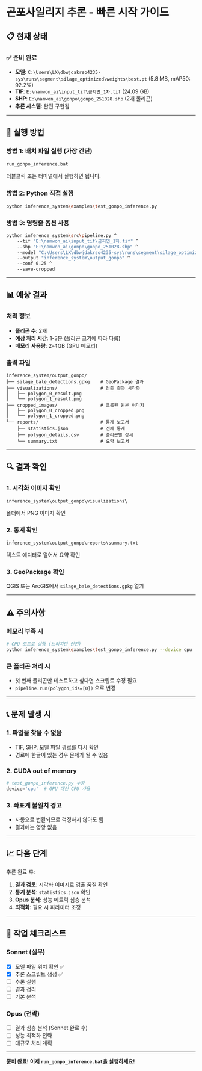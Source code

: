 # 곤포사일리지 추론 - 빠른 시작 가이드

## 📋 현재 상태

### ✅ 준비 완료
- **모델**: `C:\Users\LX\dbwjdakrso4235-sys\runs\segment\silage_optimized\weights\best.pt` (5.8 MB, mAP50: 92.2%)
- **TIF**: `E:\namwon_ai\input_tif\금지면_1차.tif` (24.09 GB)
- **SHP**: `E:\namwon_ai\gonpo\gonpo_251028.shp` (2개 폴리곤)
- **추론 시스템**: 완전 구현됨

---

## 🚀 실행 방법

### 방법 1: 배치 파일 실행 (가장 간단)

```cmd
run_gonpo_inference.bat
```

더블클릭 또는 터미널에서 실행하면 됩니다.

### 방법 2: Python 직접 실행

```bash
python inference_system\examples\test_gonpo_inference.py
```

### 방법 3: 명령줄 옵션 사용

```bash
python inference_system\src\pipeline.py ^
    --tif "E:\namwon_ai\input_tif\금지면_1차.tif" ^
    --shp "E:\namwon_ai\gonpo\gonpo_251028.shp" ^
    --model "C:\Users\LX\dbwjdakrso4235-sys\runs\segment\silage_optimized\weights\best.pt" ^
    --output "inference_system\output_gonpo" ^
    --conf 0.25 ^
    --save-cropped
```

---

## 📊 예상 결과

### 처리 정보
- **폴리곤 수**: 2개
- **예상 처리 시간**: 1-3분 (폴리곤 크기에 따라 다름)
- **메모리 사용량**: 2-4GB (GPU 메모리)

### 출력 파일
```
inference_system/output_gonpo/
├── silage_bale_detections.gpkg    # GeoPackage 결과
├── visualizations/                # 검출 결과 시각화
│   ├── polygon_0_result.png
│   └── polygon_1_result.png
├── cropped_images/                # 크롭된 원본 이미지
│   ├── polygon_0_cropped.png
│   └── polygon_1_cropped.png
└── reports/                       # 통계 보고서
    ├── statistics.json            # 전체 통계
    ├── polygon_details.csv        # 폴리곤별 상세
    └── summary.txt                # 요약 보고서
```

---

## 🔍 결과 확인

### 1. 시각화 이미지 확인
```
inference_system\output_gonpo\visualizations\
```
폴더에서 PNG 이미지 확인

### 2. 통계 확인
```
inference_system\output_gonpo\reports\summary.txt
```
텍스트 에디터로 열어서 요약 확인

### 3. GeoPackage 확인
QGIS 또는 ArcGIS에서 `silage_bale_detections.gpkg` 열기

---

## ⚠️ 주의사항

### 메모리 부족 시
```bash
# CPU 모드로 실행 (느리지만 안전)
python inference_system\examples\test_gonpo_inference.py --device cpu
```

### 큰 폴리곤 처리 시
- 첫 번째 폴리곤만 테스트하고 싶다면 스크립트 수정 필요
- `pipeline.run(polygon_ids=[0])` 으로 변경

---

## 📞 문제 발생 시

### 1. 파일을 찾을 수 없음
- TIF, SHP, 모델 파일 경로를 다시 확인
- 경로에 한글이 있는 경우 문제가 될 수 있음

### 2. CUDA out of memory
```python
# test_gonpo_inference.py 수정
device='cpu'  # GPU 대신 CPU 사용
```

### 3. 좌표계 불일치 경고
- 자동으로 변환되므로 걱정하지 않아도 됨
- 결과에는 영향 없음

---

## 📈 다음 단계

추론 완료 후:
1. **결과 검토**: 시각화 이미지로 검출 품질 확인
2. **통계 분석**: `statistics.json` 확인
3. **Opus 분석**: 성능 메트릭 심층 분석
4. **최적화**: 필요 시 파라미터 조정

---

## 🎯 작업 체크리스트

### Sonnet (실무)
- [x] 모델 파일 위치 확인 ✅
- [x] 추론 스크립트 생성 ✅
- [ ] 추론 실행
- [ ] 결과 정리
- [ ] 기본 분석

### Opus (전략)
- [ ] 결과 심층 분석 (Sonnet 완료 후)
- [ ] 성능 최적화 전략
- [ ] 대규모 처리 계획

---

**준비 완료! 이제 `run_gonpo_inference.bat`을 실행하세요!**
